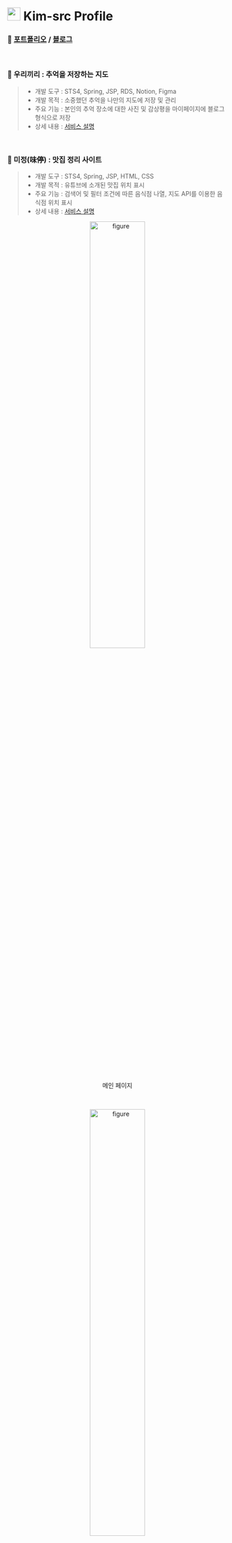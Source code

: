 <h1><img src="https://emojis.slackmojis.com/emojis/images/1531849430/4246/blob-sunglasses.gif?1531849430" width="30"/> Kim-src Profile </h1>

### 🔔 [포트폴리오](https://sikimceo.notion.site) / [블로그](https://kim-src.github.io)

<br/>

### 📌 우리끼리 : 추억을 저장하는 지도
> - 개발 도구 : STS4, Spring, JSP, RDS, Notion, Figma
> - 개발 목적 : 소중했던 추억을 나만의 지도에 저장 및 관리
> - 주요 기능 : 본인의 추억 장소에 대한 사진 및 감상평을 마이페이지에 블로그 형식으로 저장
> - 상세 내용 : [서비스 설명](https://sikimceo.notion.site/122ab32f2cb380ec91c4edffc0c98a85)

<br/>

### 📌 미정(味停) : 맛집 정리 사이트
> - 개발 도구 : STS4, Spring, JSP, HTML, CSS
> - 개발 목적 : 유튜브에 소개된 맛집 위치 표시
> - 주요 기능 : 검색어 및 필터 조건에 따른 음식점 나열, 지도 API를 이용한 음식점 위치 표시
> - 상세 내용 : [서비스 설명](https://sikimceo.notion.site/101ab32f2cb3802e8982d9bdfeacc9dc)

<p align="center"><img src="https://github.com/user-attachments/assets/ff8baa52-da16-4802-b64f-afdcb0a7c220" width="50%" height="50%" alt="figure"/>
<p align="center">메인 페이지</p>

<br/>

<p align="center"><img src="https://github.com/user-attachments/assets/93ef9204-881c-45cd-a132-46e9dfa0392b" width="50%" height="50%" alt="figure"/>
<p align="center">Use Case</p>

<br/>

<p align="center"><img src="https://github.com/user-attachments/assets/c4444d8a-392e-4b7f-aad7-a8634a7f6eae" width="50%" height="50%" alt="figure"/>
<p align="center">ERD</p>

<br/>
<br/>
<br/>

### 📌 JS-document
> - 개발 도구 : STS4, Spring, JSP, HTML, CSS, JavaScript
> - 개발 목적 : 싱크홀(공동) 조사서 양식 채움 자동화
> - 개발 역량 : JSP 렌더링, 이미지 파일 업로드, 폴더 내 이미지 업로드 지식 등
> - 상세 내용 : [노션 링크](https://www.notion.so/sikimceo/JS-document-103ab32f2cb380d09f9bdbc166a84492?pvs=4), [깃허브 링크](https://github.com/kim-src/js-document), [블로그 글 링크](https://kim-src.github.io/posts/GPR-%EB%B6%84%EC%84%9D%EA%B3%B5%EB%8F%99%EC%A1%B0%EC%82%AC%EC%84%9C-%EC%9E%90%EB%8F%99%ED%99%94-%ED%94%84%EB%A1%9C%EA%B7%B8%EB%9E%A8-%EA%B0%9C%EB%B0%9C-%ED%94%84%EB%A1%9C%EC%A0%9D%ED%8A%B8/)

<p align="center"><img src="https://github.com/user-attachments/assets/265f5f1d-6757-4ec6-a856-6b3f6340ca49" width="50%" height="50%" alt="figure"/>
<p align="center">메인 페이지</p>

<br/>
<br/>
<br/>

### 📌 Fitness-Calendar
> - 개발 도구 : VS Code, React, HTML, CSS, JavaScript
> - 개발 목적 : 달력을 이용한 운동 루틴 관리
> - 개발 역량 : useState, useEffect, 컴포넌트 연결, 라이브러리 활용 지식 등
> - 상세 내용 : [노션 링크](https://www.notion.so/sikimceo/Fitness-Calendar-103ab32f2cb3807e8fdbe9393e574fb8?pvs=4), [깃허브 링크](https://github.com/kim-src/fitness-calendar), [블로그 글 링크](https://kim-src.github.io/posts/React%EB%A5%BC-%EC%9D%B4%EC%9A%A9%ED%95%9C-%EC%9A%B4%EB%8F%99-%EC%9D%BC%EC%A0%95-%EA%B4%80%EB%A6%AC-%EC%BA%98%EB%A6%B0%EB%8D%94-%EA%B0%9C%EB%B0%9C-%ED%94%84%EB%A1%9C%EC%A0%9D%ED%8A%B8/)

<p align="center"><img src="https://github.com/user-attachments/assets/d2b710d5-6b64-4a6d-b4bb-5225fae94c9b" width="50%" height="50%" alt="figure"/>
<p align="center">메인 페이지</p>

<br/>
<br/>

<!--
### 📌 로또 프로그램(for / List / useState 이용)
> - 개발 도구 : Eclipse / VS Code, Java / React
> - 개발 목적 : Java의 Array, List 구조, React의 useState 학습 및 논리 구조 이해
> - 개발 역량 : Array, List 자료구조, for 반복문, Scanner 클래스, if 및 switch 조건문, useState 지식 등
> - 상세 내용 : Java-Array [코드](https://github.com/Kim-src/Study-Java/blob/540febd1523fbea134f3dba87f3f29f1db4f7bae/sample09/src/assignment/LottoGenerator.java), [설명(블로그)](https://kim-src.github.io/posts/%EB%A1%9C%EB%98%90-%EB%B2%88%ED%98%B8-%EC%83%9D%EC%84%B1-%EB%B0%8F-%EB%8B%B9%EC%B2%A8-%EA%B2%B0%EA%B3%BC-%ED%91%9C%EC%8B%9C-%ED%94%84%EB%A1%9C%EA%B7%B8%EB%9E%A8-%EC%A0%9C%EC%9E%91-%EB%B0%A9%EB%B2%95/) / Java-List [코드](https://github.com/kim-src/study-java/blob/main/sample16/src/assignment/LottoGenerator_List.java), [설명(블로그)](https://kim-src.github.io/posts/%EB%A1%9C%EB%98%90-%EC%8B%9C%EC%8A%A4%ED%85%9C-%EA%B5%AC%ED%98%84-%EB%B0%A9%EC%8B%9D-Array%EC%97%90%EC%84%9C-List%EB%A1%9C-%EB%B3%80%EA%B2%BD%ED%95%98%EB%8A%94-%EB%B0%A9%EB%B2%95/) / React-useState [코드](https://github.com/kim-src/all-backup/tree/main/2024-09-17/lotto/src/pages)

<br/>

### 📌 순발력을 요구하는 구구단 게임
> - 개발 도구 : Eclipse, Java
> - 개발 목적 : Java의 Timer 및 TimerTask 클래스 학습
> - 개발 역량 : while 반복문, random 메서드, Timer 및 TimerTask 클래스 지식 등
> - 상세 내용 : [Java 코드 링크](https://github.com/Kim-src/Study-Java/tree/main/sample13/src/kr/it/assignment), [블로그 글 링크](https://kim-src.github.io/posts/%EA%B5%AC%EA%B5%AC%EB%8B%A8-%EA%B2%8C%EC%9E%84-%EC%A0%9C%EC%9E%91-%EB%B0%A9%EB%B2%95-%EB%B0%8F-Java-Timer,-TimerTask-%ED%81%B4%EB%9E%98%EC%8A%A4/)

<br/>
<br/>
-->
